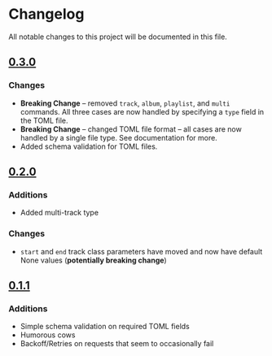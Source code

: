 # Changelog

All notable changes to this project will be documented in this file.

## [0.3.0]

### Changes

- **Breaking Change** – removed `track`, `album`, `playlist`, and `multi`
  commands. All three cases are now handled by specifying a `type` field in the
  TOML file.
- **Breaking Change** – changed TOML file format – all cases are now handled by
  a single file type. See documentation for more.
- Added schema validation for TOML files.

## [0.2.0]

### Additions

- Added multi-track type

### Changes

- `start` and `end` track class parameters have moved and now have default None
  values (**potentially breaking change**)

## [0.1.1]

### Additions

- Simple schema validation on required TOML fields
- Humorous cows
- Backoff/Retries on requests that seem to occasionally fail

[0.3.0]: https://github.com/James-Ansley/pytubemusic/compare/v0.2.0...v0.3.0

[0.2.0]: https://github.com/James-Ansley/pytubemusic/compare/v0.1.1...v0.2.0

[0.1.1]: https://github.com/James-Ansley/pytubemusic/compare/v0.0.1-alpha.1...v0.1.1
